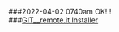 ###2022-04-02 0740am OK!!!  
###[GIT__remote.it Installer](https://github.com/remoteit/installer)  


